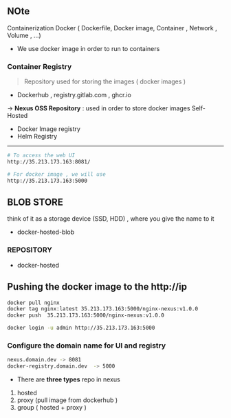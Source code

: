 ## NOte 
Containerization 
Docker ( Dockerfile, Docker image, Container , Network , Volume , ...)

- We use docker image in order to run to containers 


### Container Registry 
> Repository used for storing the images ( docker images )
- Dockerhub , registry.gitlab.com , ghcr.io 

-> **Nexus OSS Repository** : used in order to store docker images 
Self-Hosted 
- Docker Image registry
- Helm Registry

*** 

```bash
# To access the web UI 
http://35.213.173.163:8081/

# For docker image , we will use 
http://35.213.173.163:5000
```

## BLOB STORE 
think of it as a storage device (SSD, HDD) , where you give the name to it 
- docker-hosted-blob 
### REPOSITORY 
- docker-hosted


## Pushing the docker image to the http://ip 
```bash
docker pull nginx 
docker tag nginx:latest 35.213.173.163:5000/nginx-nexus:v1.0.0 
docker push  35.213.173.163:5000/nginx-nexus:v1.0.0

docker login -u admin http://35.213.173.163:5000
```
### Configure the domain name for UI and registry 
```bash
nexus.domain.dev -> 8081
docker-registry.domain.dev  -> 5000 
```

* There are **three types** repo in nexus 
1. hosted 
2. proxy (pull image from dockerhub )
3. group  ( hosted + proxy )